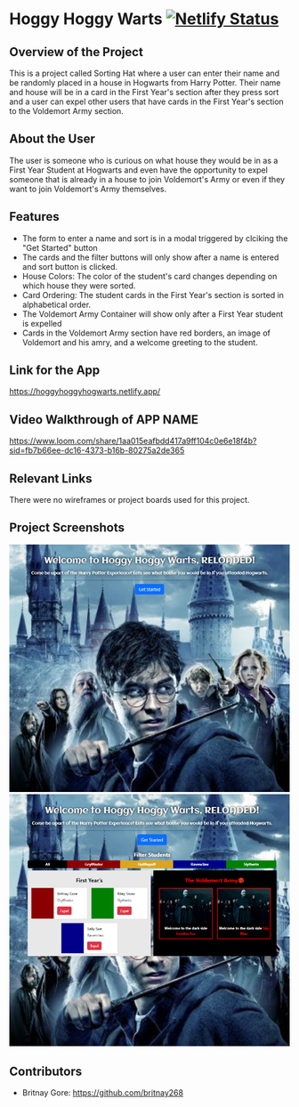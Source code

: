 # Hoggy Hoggy Warts [![Netlify Status](https://api.netlify.com/api/v1/badges/67a1dae3-b353-49d2-a296-a3bf32fe39ef/deploy-status)](https://app.netlify.com/sites/hoggyhoggyhogwarts/deploys)

## Overview of the Project
This is a project called Sorting Hat where a user can enter their name and be randomly placed in a house in Hogwarts from  Harry Potter. Their name and house will be in a card  in the First Year's section after they press sort and a user can expel other users that have cards in the First Year's section to the Voldemort Army section.

## About the User
The user is someone who is curious on what house they would be in as a First Year Student at Hogwarts and even have the opportunity to expel someone that is already in a house to join Voldemort's Army or even if they want to join Voldemort's Army themselves.

## Features 
- The form to enter a name and sort is in a modal triggered by clciking the "Get Started" button
- The cards and the filter buttons will only show after a name is entered and sort button is clicked.
- House Colors: The color of the student's card changes depending on which house they were sorted.
- Card Ordering: The student cards in the First Year's section is sorted in alphabetical order.
- The Voldemort Army Container will show only after a First Year student is expelled
- Cards in the Voldemort Army section have red borders, an image of Voldemort and his amry, and a welcome greeting to the student.

## Link for the App
https://hoggyhoggyhogwarts.netlify.app/


## Video Walkthrough of APP NAME 
https://www.loom.com/share/1aa015eafbdd417a9ff104c0e6e18f4b?sid=fb7b66ee-dc16-4373-b16b-80275a2de365

## Relevant Links 
There were no wireframes or project boards used for this project.

## Project Screenshots 
<img width="1148" alt="Sorting Hat Intro Page" src="project-screenshot\Sorting-Hat-Intropage.png">
<img width="1148" alt="Sorting Hat Fullpage" src="project-screenshot\Sorting-Hat-Fullpage.png">

## Contributors
- Britnay Gore: https://github.com/britnay268
